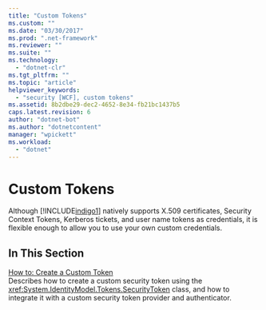 ```yaml
---
title: "Custom Tokens"
ms.custom: ""
ms.date: "03/30/2017"
ms.prod: ".net-framework"
ms.reviewer: ""
ms.suite: ""
ms.technology: 
  - "dotnet-clr"
ms.tgt_pltfrm: ""
ms.topic: "article"
helpviewer_keywords: 
  - "security [WCF], custom tokens"
ms.assetid: 8b2dbe29-dec2-4652-8e34-fb21bc1437b5
caps.latest.revision: 6
author: "dotnet-bot"
ms.author: "dotnetcontent"
manager: "wpickett"
ms.workload: 
  - "dotnet"
---
```

# Custom Tokens
Although [!INCLUDE[indigo1](../../../../includes/indigo1-md.md)] natively supports X.509 certificates, Security Context Tokens, Kerberos tickets, and user name tokens as credentials, it is flexible enough to allow you to use your own custom credentials.  
  
## In This Section  
 [How to: Create a Custom Token](../../../../docs/framework/wcf/extending/how-to-create-a-custom-token.md)  
 Describes how to create a custom security token using the <xref:System.IdentityModel.Tokens.SecurityToken> class, and how to integrate it with a custom security token provider and authenticator.

